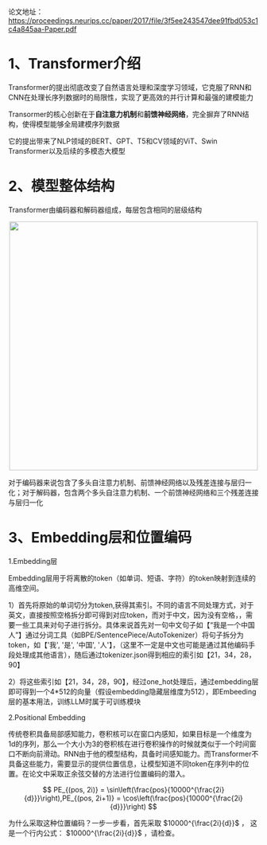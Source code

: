 论文地址：https://proceedings.neurips.cc/paper/2017/file/3f5ee243547dee91fbd053c1c4a845aa-Paper.pdf

# 1、Transformer介绍

Transformer的提出彻底改变了自然语言处理和深度学习领域，它克服了RNN和CNN在处理长序列数据时的局限性，实现了更高效的并行计算和最强的建模能力  

Transormer的核心创新在于**自注意力机制**和**前馈神经网络**，完全摒弃了RNN结构，使得模型能够全局建模序列数据  

它的提出带来了NLP领域的BERT、GPT、T5和CV领域的ViT、Swin Transformer以及后续的多模态大模型

# 2、模型整体结构

Transformer由编码器和解码器组成，每层包含相同的层级结构  
<div align=center>
  <img src="https://github.com/user-attachments/assets/80fb98d0-ff3c-4189-ae85-252294d930ba" width="500" />
</div>

对于编码器来说包含了多头自注意力机制、前馈神经网络以及残差连接与层归一化；对于解码器，包含两个多头自注意力机制、一个前馈神经网络和三个残差连接与层归一化

# 3、Embedding层和位置编码  
1.Embedding层  

Embedding层用于将离散的token（如单词、短语、字符）的token映射到连续的高维空间。  

1）首先将原始的单词切分为token,获得其索引。不同的语言不同处理方式，对于英文，直接按照空格拆分即可得到对应token，而对于中文，因为没有空格，，需要一些工具来对句子进行拆分。具体来说首先对一句中文句子如【“我是一个中国人”】通过分词工具（如BPE/SentencePiece/AutoTokenizer）将句子拆分为token，如【'我', '是', '中国', '人'】，（这里不一定是中文也可能是通过其他编码手段处理成其他语言），随后通过tokenizer.json得到相应的索引如【21，34，28，90】    

2）将这些索引如【21，34，28，90】，经过one_hot处理后，通过embedding层即可得到一个4*512的向量（假设embedding隐藏层维度为512），即Embeeding层的基本用法，训练LLM时属于可训练模块  

2.Positional Embedding  

传统卷积具备局部感知能力，卷积核可以在窗口内感知，如果目标是一个维度为1d的序列，那么一个大小为3的卷积核在进行卷积操作的时候就类似于一个时间窗口不断向前滑动。RNN由于他的模型结构，具备时间感知能力。而Transformer不具备这些能力，需要显示的提供位置信息，让模型知道不同token在序列中的位置。在论文中采取正余弦交替的方法进行位置编码的潜入。  
<center>

$$
PE_{(pos, 2i)} = \sin\left(\frac{pos}{10000^{\frac{2i}{d}}}\right),PE_{(pos, 2i+1)} = \cos\left(\frac{pos}{10000^{\frac{2i}{d}}}\right)
$$

</center>
为什么采取这种位置编码？一步一步看，首先采取  $10000^{\frac{2i}{d}}$  ，
这是一个行内公式： $10000^{\frac{2i}{d}}$ ，请检查。
